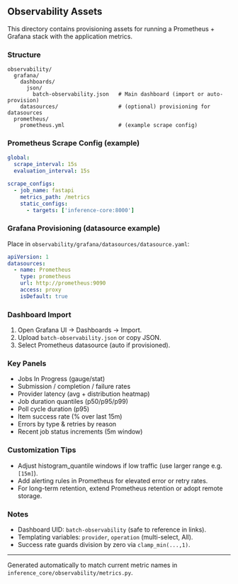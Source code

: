 ## Observability Assets

This directory contains provisioning assets for running a Prometheus + Grafana stack with the application metrics.

### Structure

```
observability/
  grafana/
    dashboards/
      json/
        batch-observability.json   # Main dashboard (import or auto-provision)
    datasources/                   # (optional) provisioning for datasources
  prometheus/
    prometheus.yml                 # (example scrape config)
```

### Prometheus Scrape Config (example)

```yaml
global:
  scrape_interval: 15s
  evaluation_interval: 15s

scrape_configs:
  - job_name: fastapi
    metrics_path: /metrics
    static_configs:
      - targets: ['inference-core:8000']
```

### Grafana Provisioning (datasource example)

Place in `observability/grafana/datasources/datasource.yaml`:

```yaml
apiVersion: 1
datasources:
  - name: Prometheus
    type: prometheus
    url: http://prometheus:9090
    access: proxy
    isDefault: true
```

### Dashboard Import

1. Open Grafana UI → Dashboards → Import.
2. Upload `batch-observability.json` or copy JSON.
3. Select Prometheus datasource (auto if provisioned).

### Key Panels

- Jobs In Progress (gauge/stat)
- Submission / completion / failure rates
- Provider latency (avg + distribution heatmap)
- Job duration quantiles (p50/p95/p99)
- Poll cycle duration (p95)
- Item success rate (% over last 15m)
- Errors by type & retries by reason
- Recent job status increments (5m window)

### Customization Tips

- Adjust histogram_quantile windows if low traffic (use larger range e.g. `[15m]`).
- Add alerting rules in Prometheus for elevated error or retry rates.
- For long-term retention, extend Prometheus retention or adopt remote storage.

### Notes

- Dashboard UID: `batch-observability` (safe to reference in links).
- Templating variables: `provider`, `operation` (multi-select, All).
- Success rate guards division by zero via `clamp_min(...,1)`.

---

Generated automatically to match current metric names in `inference_core/observability/metrics.py`.
